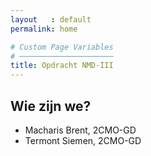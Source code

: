 ```yaml
---
layout   : default
permalink: home

# Custom Page Variables
# ─────────────────────
title: Opdracht NMD-III
---
```


Wie zijn we?
------------

 - Macharis Brent, 2CMO-GD
 - Termont Siemen, 2CMO-GD

